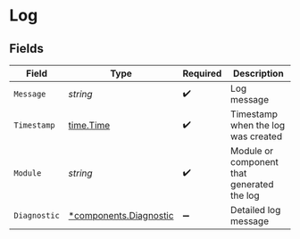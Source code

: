 # Log


## Fields

| Field                                                           | Type                                                            | Required                                                        | Description                                                     |
| --------------------------------------------------------------- | --------------------------------------------------------------- | --------------------------------------------------------------- | --------------------------------------------------------------- |
| `Message`                                                       | *string*                                                        | :heavy_check_mark:                                              | Log message                                                     |
| `Timestamp`                                                     | [time.Time](https://pkg.go.dev/time#Time)                       | :heavy_check_mark:                                              | Timestamp when the log was created                              |
| `Module`                                                        | *string*                                                        | :heavy_check_mark:                                              | Module or component that generated the log                      |
| `Diagnostic`                                                    | [*components.Diagnostic](../../models/components/diagnostic.md) | :heavy_minus_sign:                                              | Detailed log message                                            |